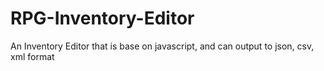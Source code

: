 # RPG-Inventory-Editor
An Inventory Editor that is base on javascript, and can output to json, csv, xml format
